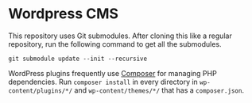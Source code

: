 # Wordpress CMS

This repository uses Git submodules. After cloning this like a regular repository, run the following command to get all the submodules.

```shell
git submodule update --init --recursive
```

WordPress plugins frequently use [Composer](https://getcomposer.org) for managing PHP dependencies. Run `composer install` in every directory in `wp-content/plugins/*/` and `wp-content/themes/*/` that has a `composer.json`.
